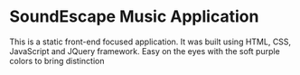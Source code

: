 # SoundEscape Music Application
This is a static front-end focused application. It was built using HTML, CSS, JavaScript and JQuery framework. Easy on the eyes with the soft purple colors to bring distinction
